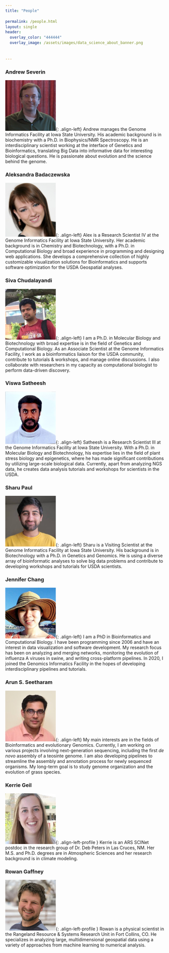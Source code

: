```yaml
---
title: "People"

permalink: /people.html
layout: single
header:
  overlay_color: "444444"
  overlay_image: /assets/images/data_science_about_banner.png


---
```


### Andrew Severin

![Andrew](../assets/images/people/Andrew.png){: .align-left}
Andrew manages the Genome Informatics Facility at Iowa State University. His academic background is in biochemistry with a Ph.D. in Biophysics/NMR Spectroscopy. He is an interdisciplinary scientist working at the interface of Genetics and Bioinformatics, translating Big Data into informative data for interesting biological questions. He is passionate about evolution and the science behind the genome.

### Aleksandra Badaczewska

![Alex](../assets/images/people/Alex.png){: .align-left}
Alex is a Research Scientist IV at the Genome Informatics Facility at Iowa State University. Her academic background is in Chemistry and Biotechnology, with a Ph.D. in Computational Biology and broad experience in programming and designing web applications. She develops a comprehensive collection of highly customizable visualization solutions for Bioinformatics and supports software optimization for the USDA Geospatial analyses.
<br>

### Siva Chudalayandi

![Siva](../assets/images/people/Siva.jpg){: .align-left}
I am a Ph.D. in Molecular Biology and Biotechnology with broad expertise is in the field of Genetics and Computational Biology. As an Associate Scientist at the Genome Informatics Facility, I work as a bioinformatics liaison for the USDA community, contribute to tutorials & workshops, and manage online discussions. I also collaborate with researchers in my capacity as computational biologist to perform data-driven discovery.

### Viswa Satheesh

![Viswa](../assets/images/people/satheesh.jpeg){: .align-left}
Satheesh is a Research Scientist III at the Genome Informatics Facility at Iowa State University. With a Ph.D. in Molecular Biology and Biotechnology, his expertise lies in the field of plant stress biology and epigenetics, where he has made significant contributions by utilizing large-scale biological data. Currently, apart from analyzing NGS data, he creates data analysis tutorials and workshops for scientists in the USDA.

### Sharu Paul

![Sharu](../assets/images/people/Sharu.jpg){: .align-left}
Sharu is a Visiting Scientist at the Genome Informatics Facility at Iowa State University. His background is in Biotechnology with a Ph.D. in Genetics and Genomics. He is using a diverse array of bioinformatic analyses to solve big data problems and contribute to developing workshops and tutorials for USDA scientists.

### Jennifer Chang

![Jennifer](../assets/images/people/Jennifer.png){: .align-left}
I am a PhD in Bioinformatics and Computational Biology. I have been programming since 2006 and have an interest in data visualization and software development. My research focus has been on analyzing and merging networks, monitoring the evolution of influenza A viruses in swine, and writing cross-platform pipelines. In 2020, I joined the Genomics Informatics Facility in the hopes of developing interdisciplinary pipelines and tutorials.

### Arun S. Seetharam

![Arun](../assets/images/people/Arun.jpg){: .align-left}
My main interests are in the fields of Bioinformatics and evolutionary Genomics. Currently, I am working on various projects involving next-generation sequencing, including the first *de novo* assembly of a teosinte genome. I am also developing pipelines to streamline the assembly and annotation process for newly sequenced organisms. My long-term goal is to study genome organization and the evolution of grass species.

### Kerrie Geil

![Kerrie](../assets/images/people/KerrieGeil.png){: .align-left-profile }
Kerrie is an ARS SCINet postdoc in the research group of Dr. Deb Peters in Las Cruces, NM. Her M.S. and Ph.D. degrees are in Atmospheric Sciences and her research background is in climate modeling.

### Rowan Gaffney
![Rowan](../assets/images/people/RowanGaffney.jpg){: .align-left-profile }
Rowan is a physical scientist in the Rangeland Resource & Systems Research Unit in Fort Collins, CO. He specializes in analyzing large, multidimensional geospatial data using a variety of approaches from machine learning to numerical analysis. <br /> <br />

